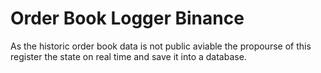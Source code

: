 # Order Book Logger Binance

As the historic order book data is not 
public aviable the propourse of this register the state on real
time and save it into a database.
